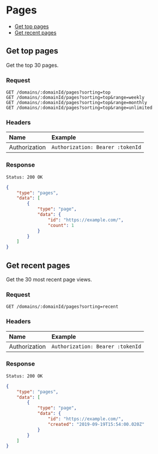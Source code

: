 # Pages

- [Get top pages](#get-top-pages)
- [Get recent pages](#get-recent-pages)

## Get top pages

Get the top 30 pages.

### Request

```
GET /domains/:domainId/pages?sorting=top
GET /domains/:domainId/pages?sorting=top&range=weekly
GET /domains/:domainId/pages?sorting=top&range=monthly
GET /domains/:domainId/pages?sorting=top&range=unlimited
```

### Headers

| Name | Example |
|:-----------|:------------|
| Authorization | `Authorization: Bearer :tokenId` |

### Response

```
Status: 200 OK
```

```json
{
	"type": "pages",
	"data": [
		{
			"type": "page",
			"data": {
				"id": "https://example.com/",
				"count": 1
			}
		}
	]
}
```

## Get recent pages

Get the 30 most recent page views.

### Request

```
GET /domains/:domainId/pages?sorting=recent
```

### Headers

| Name | Example |
|:-----------|:------------|
| Authorization | `Authorization: Bearer :tokenId` |

### Response

```
Status: 200 OK
```

```json
{
	"type": "pages",
	"data": [
		{
			"type": "page",
			"data": {
				"id": "https://example.com/",
				"created": "2019-09-19T15:54:00.020Z"
			}
		}
	]
}
```